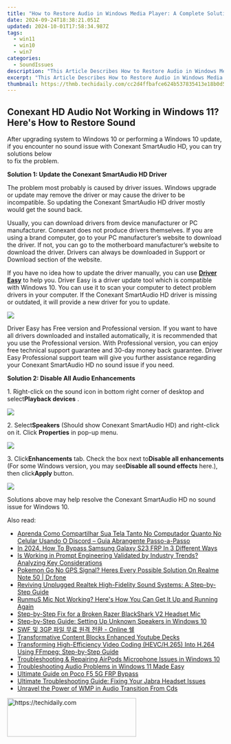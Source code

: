 ```yaml
---
title: "How to Restore Audio in Windows Media Player: A Complete Solution"
date: 2024-09-24T18:38:21.051Z
updated: 2024-10-01T17:58:34.987Z
tags:
  - win11
  - win10
  - win7
categories:
  - SoundIssues
description: "This Article Describes How to Restore Audio in Windows Media Player: A Complete Solution"
excerpt: "This Article Describes How to Restore Audio in Windows Media Player: A Complete Solution"
thumbnail: https://thmb.techidaily.com/cc2d4ffbafce624b537835413e18b0d5bee03ddebe9cf76be61f42eab18cd22c.jpg
---
```


## Conexant HD Audio Not Working in Windows 11? Here's How to Restore Sound

After upgrading system to Windows 10 or performing a Windows 10 update, if you encounter no sound issue with Conexant SmartAudio HD, you can try solutions below  
to fix the problem.
  
**Solution 1: Update the Conexant SmartAudio HD Driver**
  
The problem most probably is caused by driver issues. Windows upgrade or update may remove the driver or may cause the driver to be incompatible. So updating the Conexant SmartAudio HD driver mostly would get the sound back.  
  
Usually, you can download drivers from device manufacturer or PC manufacturer. Conexant does not produce drivers themselves. If you are using a brand computer, go to your PC manufacturer’s website to download the driver. If not, you can go to the motherboard manufacturer’s website to download the driver. Drivers can always be downloaded in Support or Download section of the website.
  
If you have no idea how to update the driver manually, you can use **[Driver Easy](https://tools.techidaily.com/drivereasy/download/)** to help you. Driver Easy is a driver update tool which is compatible with Windows 10\. You can use it to scan your computer to detect problem drivers in your computer. If the  Conexant SmartAudio HD driver is missing or outdated, it will provide a new driver for you to update.  
  
![](https://images.drivereasy.com/wp-content/uploads/2017/04/img_5901da3b3f5dd.jpg)

Driver Easy has Free version and Professional version. If you want to have all drivers downloaded and installed automatically, it is recommended that you use the Professional version. With Professional version, you can enjoy free technical support guarantee and 30-day money back guarantee. Driver Easy Professional support team will give you further assistance regarding your Conexant SmartAudio HD no sound issue if you need.
  
**Solution 2: Disable All Audio Enhancements**
  
 1\. Right-click on the sound icon in bottom right corner of desktop and select**Playback devices** .  
  
![](https://images.drivereasy.com/wp-content/uploads/2016/04/img_570b4f3700616.png)
  
 2\. Select**Speakers** (Should show Conexant SmartAudio HD) and right-click on it. Click **Properties** in pop-up menu.
  
![](https://images.drivereasy.com/wp-content/uploads/2016/06/img_5767b67ee879d.png)

 3\. Click**Enhancements** tab. Check the box next to**Disable all enhancements**  (For some Windows version, you may see**Disable all sound effects** here.), then click**Apply** button.  
  
![](https://images.drivereasy.com/wp-content/uploads/2016/06/img_5767b470a7710.png)
  
 Solutions above may help resolve the Conexant SmartAudio HD no sound issue for Windows 10.

<ins class="adsbygoogle"
     style="display:block"
     data-ad-format="autorelaxed"
     data-ad-client="ca-pub-7571918770474297"
     data-ad-slot="1223367746"></ins>

<ins class="adsbygoogle"
     style="display:block"
     data-ad-client="ca-pub-7571918770474297"
     data-ad-slot="8358498916"
     data-ad-format="auto"
     data-full-width-responsive="true"></ins>

<span class="atpl-alsoreadstyle">Also read:</span>
<div><ul>
<li><a href="https://win-solutions.techidaily.com/aprenda-como-compartilhar-sua-tela-tanto-no-computador-quanto-no-celular-usando-o-discord-guia-abrangente-passo-a-passo/"><u>Aprenda Como Compartilhar Sua Tela Tanto No Computador Quanto No Celular Usando O Discord – Guia Abrangente Passo-a-Passo</u></a></li>
<li><a href="https://android-frp.techidaily.com/in-2024-how-to-bypass-samsung-galaxy-s23-frp-in-3-different-ways-by-drfone-android/"><u>In 2024, How To Bypass Samsung Galaxy S23 FRP In 3 Different Ways</u></a></li>
<li><a href="https://tech-revival.techidaily.com/is-working-in-prompt-engineering-validated-by-industry-trends-analyzing-key-considerations/"><u>Is Working in Prompt Engineering Validated by Industry Trends? Analyzing Key Considerations</u></a></li>
<li><a href="https://pokemon-go-android.techidaily.com/pokemon-go-no-gps-signal-heres-every-possible-solution-on-realme-note-50-drfone-by-drfone-virtual-android/"><u>Pokemon Go No GPS Signal? Heres Every Possible Solution On Realme Note 50 | Dr.fone</u></a></li>
<li><a href="https://sound-issues.techidaily.com/reviving-unplugged-realtek-high-fidelity-sound-systems-a-step-by-step-guide/"><u>Reviving Unplugged Realtek High-Fidelity Sound Systems: A Step-by-Step Guide</u></a></li>
<li><a href="https://sound-issues.techidaily.com/runmus-mic-not-working-heres-how-you-can-get-it-up-and-running-again/"><u>RunmuS Mic Not Working? Here's How You Can Get It Up and Running Again</u></a></li>
<li><a href="https://sound-issues.techidaily.com/step-by-step-fix-for-a-broken-razer-blackshark-v2-headset-mic/"><u>Step-by-Step Fix for a Broken Razer BlackShark V2 Headset Mic</u></a></li>
<li><a href="https://sound-issues.techidaily.com/step-by-step-guide-setting-up-unknown-speakers-in-windows-10/"><u>Step-by-Step Guide: Setting Up Unknown Speakers in Windows 10</u></a></li>
<li><a href="https://discover-docs.techidaily.com/swf-3gp-online/"><u>SWF 및 3GP 파일 무료 원격 전환 - Online 쉘</u></a></li>
<li><a href="https://youtube-clips.techidaily.com/transformative-content-blocks-enhanced-youtube-decks/"><u>Transformative Content Blocks Enhanced Youtube Decks</u></a></li>
<li><a href="https://discover-best.techidaily.com/transforming-high-efficiency-video-coding-hevch265-into-h264-using-ffmpeg-step-by-step-guide/"><u>Transforming High-Efficiency Video Coding (HEVC/H.265) Into H.264 Using FFmpeg: Step-by-Step Guide</u></a></li>
<li><a href="https://sound-issues.techidaily.com/troubleshooting-and-repairing-airpods-microphone-issues-in-windows-10/"><u>Troubleshooting & Repairing AirPods Microphone Issues in Windows 10</u></a></li>
<li><a href="https://sound-issues.techidaily.com/troubleshooting-audio-problems-in-windows-11-made-easy/"><u>Troubleshooting Audio Problems in Windows 11 Made Easy</u></a></li>
<li><a href="https://android-frp.techidaily.com/ultimate-guide-on-poco-f5-5g-frp-bypass-by-drfone-android/"><u>Ultimate Guide on Poco F5 5G FRP Bypass</u></a></li>
<li><a href="https://sound-issues.techidaily.com/ultimate-troubleshooting-guide-fixing-your-jabra-headset-issues/"><u>Ultimate Troubleshooting Guide: Fixing Your Jabra Headset Issues</u></a></li>
<li><a href="https://extra-information.techidaily.com/unravel-the-power-of-wmp-in-audio-transition-from-cds/"><u>Unravel the Power of WMP in Audio Transition From Cds</u></a></li>
</ul></div>

<!-- affiliate ads begin -->
<a href="https://aligracehair.sjv.io/c/5597632/1948905/19272" target="_top" id="1948905">
  <img src="//a.impactradius-go.com/display-ad/19272-1948905" border="0" alt="https://techidaily.com" width="300" height="90"/>
</a>
<img height="0" width="0" src="https://aligracehair.sjv.io/i/5597632/1948905/19272" style="position:absolute;visibility:hidden;" border="0" />
<!-- affiliate ads end -->

